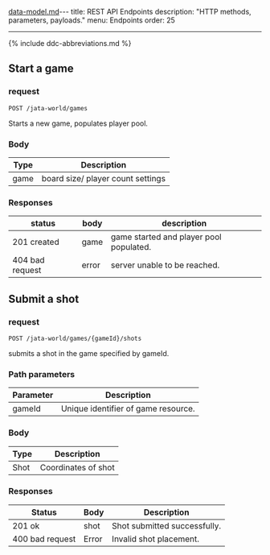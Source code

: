 [data-model.md](data-model.md)---
title: REST API Endpoints
description: "HTTP methods, parameters, payloads."
menu: Endpoints
order: 25

---

{% include ddc-abbreviations.md %}


## Start a game

### request

`POST /jata-world/games`

Starts a new game, populates player pool.


### Body

| Type 	| Description                       	|
|------	|-----------------------------------	|
| game 	| board size/ player count settings 	|


### Responses

| status          	| body  	| description                             	|
|-----------------	|-------	|-----------------------------------------	|
| 201 created     	| game  	| game started and player pool populated. 	|
| 404 bad request 	| error 	| server unable to be reached.            	|


## Submit a shot 

### request 

`POST /jata-world/games/{gameId}/shots`

submits a shot in the game specified by gameId.


### Path parameters

| Parameter 	| Description                         	|
|-----------	|-------------------------------------	|
| gameId    	| Unique identifier of game resource. 	|


### Body

| Type 	| Description         	|
|------	|---------------------	|
| Shot 	| Coordinates of shot 	|


### Responses 

| Status          	| Body  	| Description                  	|
|-----------------	|-------	|------------------------------	|
| 201 ok          	| shot  	| Shot submitted successfully. 	|
| 400 bad request 	| Error 	| Invalid shot placement.      	|

